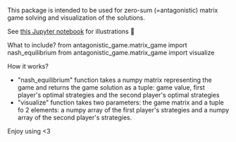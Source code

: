 This package is intended to be used for zero-sum (=antagonistic) matrix game solving and visualization of the solutions.

See [this Jupyter notebook](https://github.com/oscar-foxtrot/antagonistic_game_solver/blob/main/Workflow.ipynb) for illustrations 🎨

What to include?
from antagonistic_game.matrix_game import nash_equilibrium
from antagonistic_game.matrix_game import visualize

How it works?
- "nash_equilibrium" function takes a numpy matrix representing the game and returns the game solution as a tuple: game value, first player's optimal strategies and the second player's optimal strategies
- "visualize" function takes two parameters: the game matrix and a tuple fo 2 elements: a numpy array of the first player's strategies and a numpy array of the second player's strategies.

Enjoy using <3

